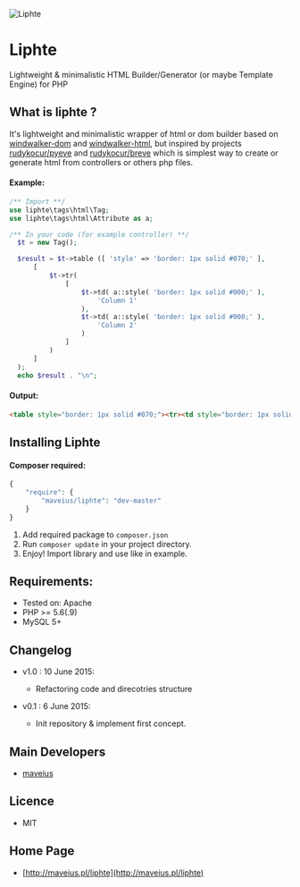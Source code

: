 ![ Liphte ](http://maveius.pl/img/portfolio/liphte-big.png)
# Liphte

Lightweight & minimalistic HTML Builder/Generator (or maybe Template Engine) for PHP

## What is liphte ?
It's lightweight and minimalistic wrapper of html or dom builder based on [windwalker-dom](https://github.com/ventoviro/windwalker-dom) and [windwalker-html](https://github.com/ventoviro/windwalker-html), but inspired by projects [rudykocur/pyeve](https://github.com/rudykocur/pyeve) and [rudykocur/breve](https://github.com/rudykocur/breve) which is simplest way to create or generate html from controllers or others php files. 

#### Example:
```php
/** Import **/
use liphte\tags\html\Tag;
use liphte\tags\html\Attribute as a;

/** In your code (for example controller) **/
  $t = new Tag();

  $result = $t->table ([ 'style' => 'border: 1px solid #070;' ],
      [
          $t->tr(
              [
                  $t->td( a::style( 'border: 1px solid #000;' ),
                      'Column 1'
                  ),
                  $t->td( a::style( 'border: 1px solid #000;' ),
                      'Column 2'
                  )
              ]
          )
      ]
  );
  echo $result . "\n";
```

#### Output:
```html
<table style="border: 1px solid #070;"><tr><td style="border: 1px solid #000;">Column 1</td><td style="border: 1px solid #000;">Column 2</td></tr></table>
```

## Installing Liphte

#### Composer required:
```php
{
    "require": {
        "maveius/liphte": "dev-master"
    }
}
```


1. Add required package to `composer.json`
2. Run `composer update` in your project directory.
3. Enjoy! Import library and use like in example. 

## Requirements:

- Tested on: Apache
- PHP >= 5.6(.9)
- MySQL 5+

## Changelog

- v1.0 : 10 June 2015:
	- Refactoring code and direcotries structure

- v0.1 : 6 June 2015:
	- Init repository & implement first concept.

## Main Developers

- [maveius](http://maveius.pl)

## Licence
- MIT

## Home Page
- [http://maveius.pl/liphte](http://maveius.pl/liphte)
